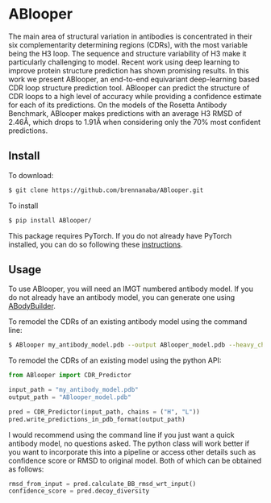 # ABlooper
The main area of structural variation in antibodies is concentrated in their six complementarity determining regions (CDRs), with the most variable being the H3 loop. The sequence and structure variability of H3 make it particularly challenging to model. Recent work using deep learning to improve protein structure prediction has shown promising results. In this work we present ABlooper, an end-to-end equivariant deep-learning based CDR loop structure prediction tool. ABlooper can predict the structure of CDR loops to a high level of accuracy while providing a confidence estimate for each of its predictions. On the models of the Rosetta Antibody Benchmark, ABlooper makes predictions with an average H3 RMSD of 2.46Å, which drops to 1.91Å when considering only the 70% most confident predictions.

## Install

To download:

```bash
$ git clone https://github.com/brennanaba/ABlooper.git
```

To install

```bash
$ pip install ABlooper/
```

This package requires PyTorch. If you do not already have PyTorch installed, you can do so following these <a href="https://pytorch.org/get-started/locally/">instructions</a>.

## Usage

To use ABlooper, you will need an IMGT numbered antibody model. If you do not already have an antibody model, you can generate one using <a href="http://opig.stats.ox.ac.uk/webapps/newsabdab/sabpred/abodybuilder/">ABodyBuilder</a>.

To remodel the CDRs of an existing antibody model using the command line:

```bash
$ ABlooper my_antibody_model.pdb --output ABlooper_model.pdb --heavy_chain H --light_chain L
```

To remodel the CDRs of an existing model using the python API:

```python
from ABlooper import CDR_Predictor

input_path = "my_antibody_model.pdb"
output_path = "ABlooper_model.pdb"

pred = CDR_Predictor(input_path, chains = ("H", "L"))
pred.write_predictions_in_pdb_format(output_path)
```


I would recommend using the command line if you just want a quick antibody model, no questions asked. The python class will work better if you want to incorporate this into a pipeline or access other details such as confidence score or RMSD to original model. Both of which can be obtained as follows:


```python
rmsd_from_input = pred.calculate_BB_rmsd_wrt_input()
confidence_score = pred.decoy_diversity 
```



